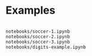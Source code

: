 # Examples

```{toctree}

notebooks/soccer-1.ipynb
notebooks/soccer-2.ipynb
notebooks/soccer-3.ipynb
notebooks/digits-example.ipynb
```
